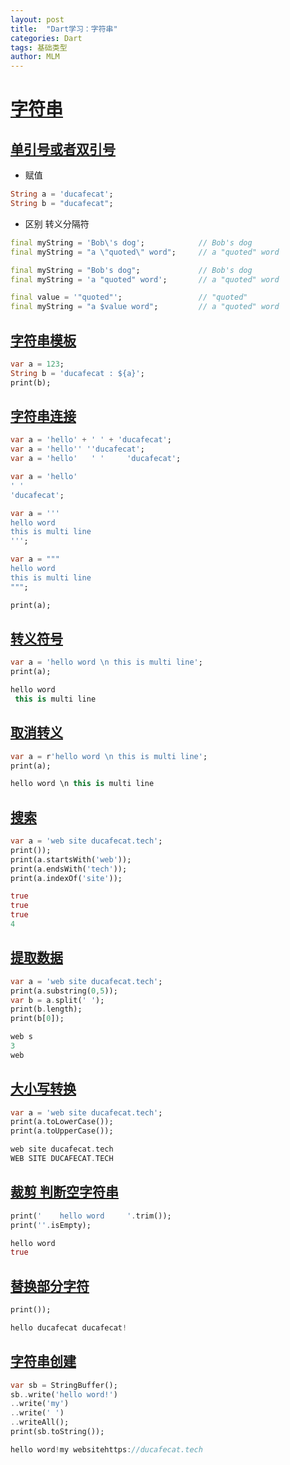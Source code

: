```yaml
---
layout: post
title:  "Dart学习：字符串"
categories: Dart
tags: 基础类型
author: MLM
---
```

# [字符串]()

## [单引号或者双引号]()

* 赋值

```dart
String a = 'ducafecat';
String b = "ducafecat";
```

* 区别 转义分隔符

```dart
final myString = 'Bob\'s dog';            // Bob's dog
final myString = "a \"quoted\" word";     // a "quoted" word

final myString = "Bob's dog";             // Bob's dog
final myString = 'a "quoted" word';       // a "quoted" word

final value = '"quoted"';                 // "quoted"
final myString = "a $value word";         // a "quoted" word
```

## [字符串模板]()

```dart
var a = 123;
String b = 'ducafecat : ${a}';
print(b);
```

## [字符串连接]()

```dart
var a = 'hello' + ' ' + 'ducafecat';
var a = 'hello'' ''ducafecat';
var a = 'hello'   ' '     'ducafecat';

var a = 'hello'
' '
'ducafecat';

var a = '''
hello word
this is multi line
''';

var a = """
hello word
this is multi line
""";

print(a);
```

## [转义符号]()

```dart
var a = 'hello word \n this is multi line';
print(a);

hello word
 this is multi line
```

## [取消转义]()

```dart
var a = r'hello word \n this is multi line';
print(a);

hello word \n this is multi line
```

## [搜索]()

```dart
var a = 'web site ducafecat.tech';
print());
print(a.startsWith('web'));
print(a.endsWith('tech'));
print(a.indexOf('site'));

true
true
true
4
```

## [提取数据]()

```dart
var a = 'web site ducafecat.tech';
print(a.substring(0,5));
var b = a.split(' ');
print(b.length);
print(b[0]);

web s
3
web
```

## [大小写转换]()

```dart
var a = 'web site ducafecat.tech';
print(a.toLowerCase());
print(a.toUpperCase());

web site ducafecat.tech
WEB SITE DUCAFECAT.TECH
```

## [裁剪 判断空字符串]()

```dart
print('    hello word     '.trim());
print(''.isEmpty);

hello word
true
```

## [替换部分字符]()

```dart
print());

hello ducafecat ducafecat!
```

## [字符串创建]()

```dart
var sb = StringBuffer();
sb..write('hello word!')
..write('my')
..write(' ')
..writeAll();
print(sb.toString());

hello word!my websitehttps://ducafecat.tech
```
